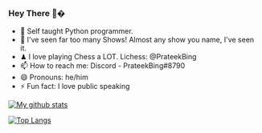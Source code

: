 ### Hey There 👋�

- 🌱 Self taught Python programmer.
- 💬 I've seen far too many Shows! Almost any show you name, I've seen it.
- ♟ I love playing Chess a LOT. Lichess: @PrateekBing
- 📫 How to reach me: Discord - PrateekBing#8790
- 😄 Pronouns: he/him
- ⚡ Fun fact: I love public speaking
  
[![My github stats](https://github-readme-stats.vercel.app/api?username=PrateekBing&count_private=true&show_icons=true&theme=radical)](https://github.com/anuraghazra/github-readme-stats)

  
[![Top Langs](https://github-readme-stats.vercel.app/api/top-langs/?username=PrateekBing&theme=radical)](https://github.com/anuraghazra/github-readme-stats)

<!--
**PrateekBing/PrateekBing** is a ✨ _special_ ✨ repository because its `README.md` (this file) appears on your GitHub profile.

Here are some ideas to get you started:

- 🔭 I’m currently working on ...
- 🌱 I’m currently learning ...
- 👯 I’m looking to collaborate on ...
- 🤔 I’m looking for help with ...
- 💬 Ask me about ...
- 📫 How to reach me: ...
- 😄 Pronouns: ...
- ⚡ Fun fact: ...
-->
